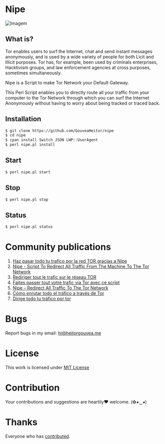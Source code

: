 # Nipe

![Imagem](https://i.imgur.com/1XjfHPb.png)

## What is?

Tor enables users to surf the Internet, chat and send instant messages anonymously,  and is used by a wide
variety of people for both Licit and Illicit purposes. Tor has, for example, been used by criminals enterprises,
Hacktivism groups, and law enforcement  agencies at cross purposes, sometimes simultaneously.

Nipe is a Script to make Tor Network your Default Gateway.

This Perl Script enables you to directly route all your traffic from your computer to the Tor Network through which
you can surf the Internet Anonymously without having to worry about being tracked or traced back.


## Installation

```bash
$ git clone https://github.com/GouveaHeitor/nipe
$ cd nipe
$ cpan install Switch JSON LWP::UserAgent
$ perl nipe.pl install

```

## Start

```bash
$ perl nipe.pl start

```

## Stop

```bash
$ perl nipe.pl stop

```

## Status

```bash
$ perl nipe.pl status

```

# Community publications

1. [Haz pasar todo tu trafico por la red TOR gracias a Nipe](https://www.wifi-libre.com/topic-269-haz-pasar-todo-tu-trafico-por-la-red-tor-gracias-a-nipe.html)
2. [Nipe - Script To Redirect All Traffic From The Machine To The Tor Network](http://www.kitploit.com/2015/12/nipe-script-to-redirect-all-traffic.html)
3. [Rediriger tout le trafic sur le réseau TOR](https://memo-linux.com/rediriger-tout-le-trafic-sur-le-reseau-tor/)
4. [Faites passer tout votre trafic via Tor avec ce script](https://korben.info/faites-passer-tout-votre-trafic-via-tor-avec-ce-script.html)
5. [Nipe – Redirect All Traffic To The Tor Network](https://hacktrivia.com/nipe-redirect-traffic-tor-network/)
6. [Cómo enrutar todo el tráfico a través de Tor](https://mpast.es/como-enrutar-todo-el-trafico-a-traves-de-tor)
7. [Dirige todo tu tráfico por tor](https://www.taringa.net/posts/hazlo-tu-mismo/19571093/Dirige-todo-tu-trafico-por-tor.html)

# Bugs

Report bugs in my email: [hi@heitorgouvea.me](mailto:hi@heitorgouvea.me)

# License

This work is licensed under [MIT License](https://github.com/GouveaHeitor/nipe/blob/master/LICENSE.md)

# Contribution

Your contributions and suggestions are heartily♥ welcome. (✿◕‿◕)

# Thanks

Everyone who has [contributed](https://github.com/GouveaHeitor/nipe/graphs/contributors).
